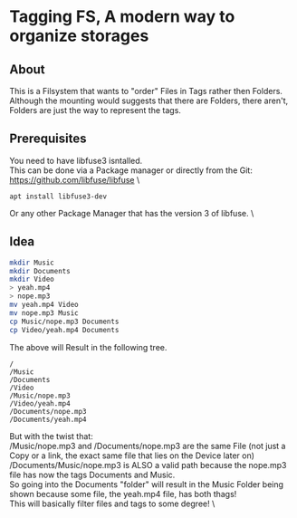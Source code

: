 # Tagging FS, A modern way to organize storages

## About
This is a Filsystem that wants to "order" Files in Tags rather then Folders. Although the mounting would suggests that there are Folders, there aren't, Folders are just the way to represent the tags.

## Prerequisites

You need to have libfuse3 isntalled. \
This can be done via a Package manager or directly from the Git: https://github.com/libfuse/libfuse \

```
apt install libfuse3-dev
```
Or any other Package Manager that has the version 3 of libfuse. \

## Idea

```bash
mkdir Music
mkdir Documents
mkdir Video
> yeah.mp4
> nope.mp3
mv yeah.mp4 Video
mv nope.mp3 Music
cp Music/nope.mp3 Documents
cp Video/yeah.mp4 Documents
```

The above will Result in the following tree.

```
/
/Music
/Documents
/Video
/Music/nope.mp3
/Video/yeah.mp4
/Documents/nope.mp3
/Documents/yeah.mp4
```

But with the twist that: \
    /Music/nope.mp3 and /Documents/nope.mp3 are the same File (not just a Copy or a link, the exact same file that lies on the Device later on) \
    /Documents/Music/nope.mp3 is ALSO a valid path because the nope.mp3 file has now the tags Documents and Music. \
    So going into the Documents "folder" will result in the Music Folder being shown because some file, the yeah.mp4 file, has both thags! \
    This will basically filter files and tags to some degree! \
